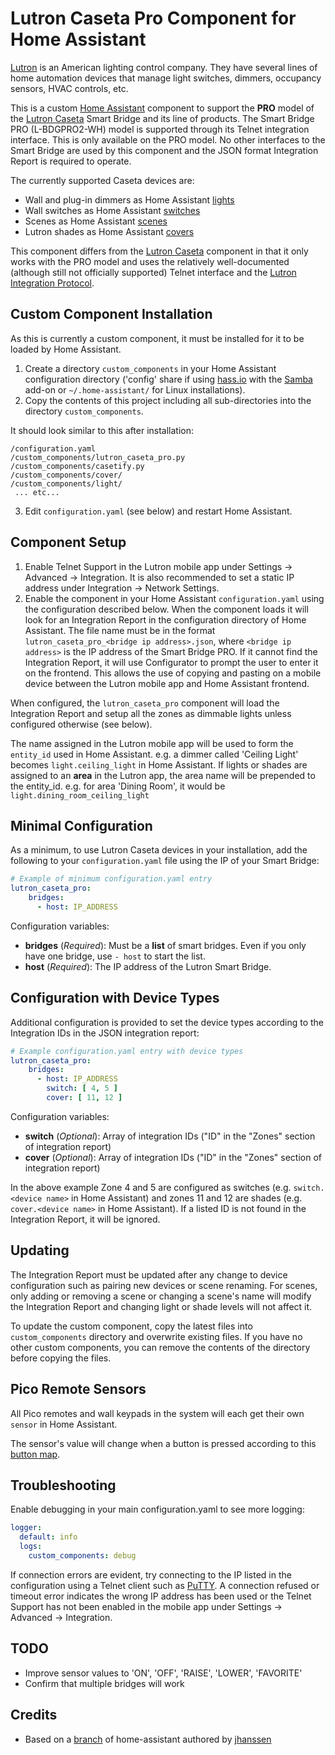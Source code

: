 # Lutron Caseta Pro Component for Home Assistant

[Lutron](http://www.lutron.com/) is an American lighting control company. They have several lines of home automation devices that manage light switches, dimmers, occupancy sensors, HVAC controls, etc.

This is a custom [Home Assistant](https://home-assistant.io/) component to support the **PRO** model of the [Lutron Caseta](http://www.casetawireless.com) Smart Bridge and its line of products. The Smart Bridge PRO (L-BDGPRO2-WH) model is supported through its Telnet integration interface. This is only available on the PRO model. No other interfaces to the Smart Bridge are used by this component and the JSON format Integration Report is required to operate.

The currently supported Caseta devices are:

- Wall and plug-in dimmers as Home Assistant [lights](https://home-assistant.io/components/light/)
- Wall switches as Home Assistant [switches](https://home-assistant.io/components/switch/)
- Scenes as Home Assistant [scenes](https://home-assistant.io/components/scene/)
- Lutron shades as Home Assistant [covers](https://home-assistant.io/components/cover/)

This component differs from the [Lutron Caseta](https://home-assistant.io/components/lutron_caseta/) component in that it only works with the PRO model and uses the relatively well-documented (although still not officially supported) Telnet interface and the [Lutron Integration Protocol](http://www.lutron.com/TechnicalDocumentLibrary/040249.pdf).

## Custom Component Installation
As this is currently a custom component, it must be installed for it to be loaded by Home Assistant.

1. Create a directory `custom_components` in your Home Assistant configuration directory ('config' share if using [hass.io](https://home-assistant.io/hassio/) with the [Samba](https://home-assistant.io/addons/samba/) add-on or `~/.home-assistant/` for Linux installations).
1. Copy the contents of this project including all sub-directories into the directory `custom_components`.

It should look similar to this after installation:
```
/configuration.yaml
/custom_components/lutron_caseta_pro.py
/custom_components/casetify.py
/custom_components/cover/
/custom_components/light/
 ... etc...
```
3. Edit `configuration.yaml` (see below) and restart Home Assistant.

## Component Setup

1. Enable Telnet Support in the Lutron mobile app under Settings -> Advanced -> Integration. It is also recommended to set a static IP address under Integration -> Network Settings.
1. Enable the component in your Home Assistant `configuration.yaml` using the configuration described below. When the component loads it will look for an Integration Report in the configuration directory of Home Assistant. The file name must be in the format `lutron_caseta_pro_<bridge ip address>.json`, where `<bridge ip address>` is the IP address of the Smart Bridge PRO. If it cannot find the Integration Report, it will use Configurator to prompt the user to enter it on the frontend. This allows the use of copying and pasting on a mobile device between the Lutron mobile app and Home Assistant frontend.

When configured, the `lutron_caseta_pro` component will load the Integration Report and setup all the zones as dimmable lights unless configured otherwise (see below).

The name assigned in the Lutron mobile app will be used to form the `entity_id` used in Home Assistant. e.g. a dimmer called 'Ceiling Light' becomes `light.ceiling_light` in Home Assistant. If lights or shades are assigned to an **area** in the Lutron app, the area name will be prepended to the entity_id. e.g. for area 'Dining Room', it would be `light.dining_room_ceiling_light`

## Minimal Configuration

As a minimum, to use Lutron Caseta devices in your installation, add the following to your `configuration.yaml` file using the IP of your Smart Bridge:

```yaml
# Example of minimum configuration.yaml entry
lutron_caseta_pro:
    bridges:
      - host: IP_ADDRESS
```

Configuration variables:

- **bridges** (*Required*): Must be a **list** of smart bridges. Even if you only have one bridge, use `- host` to start the list.
- **host** (*Required*): The IP address of the Lutron Smart Bridge.


## Configuration with Device Types

Additional configuration is provided to set the device types according to the Integration IDs in the JSON integration report:

```yaml
# Example configuration.yaml entry with device types
lutron_caseta_pro:
    bridges:
      - host: IP_ADDRESS
        switch: [ 4, 5 ]
        cover: [ 11, 12 ]
```

Configuration variables:

- **switch** (*Optional*): Array of integration IDs ("ID" in the "Zones" section of integration report)
- **cover** (*Optional*): Array of integration IDs ("ID" in the "Zones" section of integration report)

In the above example Zone 4 and 5 are configured as switches (e.g. `switch.<device name>` in Home Assistant) and zones 11 and 12 are shades (e.g. `cover.<device name>` in Home Assistant). If a listed ID is not found in the Integration Report, it will be ignored.

## Updating
The Integration Report must be updated after any change to device configuration such as pairing new devices or scene renaming. For scenes, only adding or removing a scene or changing a scene's name will modify the Integration Report and changing light or shade levels will not affect it.

To update the custom component, copy the latest files into `custom_components` directory and overwrite existing files. If you have no other custom components, you can remove the contents of the directory before copying the files.

## Pico Remote Sensors
All Pico remotes and wall keypads in the system will each get their own `sensor` in Home Assistant.

The sensor's value will change when a button is pressed according to this [button map](button_map.md).

## Troubleshooting

Enable debugging in your main configuration.yaml to see more logging:

```yaml
logger:
  default: info
  logs:
    custom_components: debug
```

If connection errors are evident, try connecting to the IP listed in the configuration using a Telnet client such as [PuTTY](https://www.chiark.greenend.org.uk/~sgtatham/putty/latest.html). A connection refused or timeout error indicates the wrong IP address has been used or the Telnet Support has not been enabled in the mobile app under Settings -> Advanced -> Integration.

## TODO

* Improve sensor values to 'ON', 'OFF', 'RAISE', 'LOWER', 'FAVORITE'
* Confirm that multiple bridges will work

## Credits

* Based on a [branch](https://github.com/jhanssen/home-assistant/tree/caseta-0.40) of home-assistant authored by [jhanssen](https://github.com/jhanssen/)
